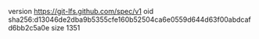 version https://git-lfs.github.com/spec/v1
oid sha256:d13046de2dba9b5355cfe160b52504ca6e0559d644d63f00abdcafd6bb2c5a0e
size 1351
